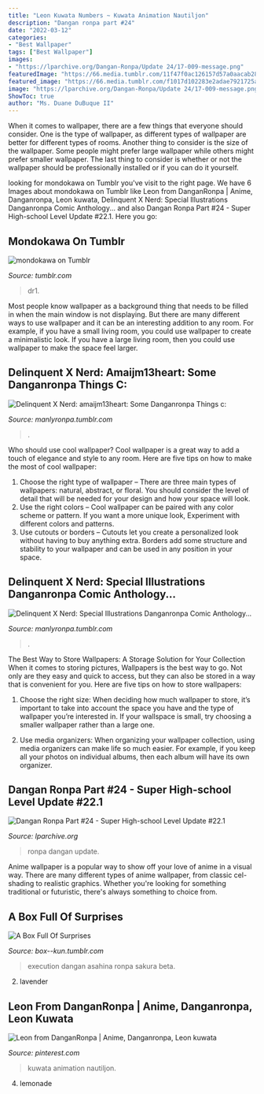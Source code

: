 ```yaml
---
title: "Leon Kuwata Numbers ~ Kuwata Animation Nautiljon"
description: "Dangan ronpa part #24"
date: "2022-03-12"
categories:
- "Best Wallpaper"
tags: ["Best Wallpaper"]
images:
- "https://lparchive.org/Dangan-Ronpa/Update 24/17-009-message.png"
featuredImage: "https://66.media.tumblr.com/11f47f0ac126157d57a0aacab28e379d/tumblr_pbr7fdOg5n1wndrfvo1_640.jpg"
featured_image: "https://66.media.tumblr.com/f1017d102283e2adae7921725a25668d/tumblr_inline_no96rkFZ2F1trxcuk_500.png"
image: "https://lparchive.org/Dangan-Ronpa/Update 24/17-009-message.png"
ShowToc: true
author: "Ms. Duane DuBuque II"
---
```



When it comes to wallpaper, there are a few things that everyone should consider. One is the type of wallpaper, as different types of wallpaper are better for different types of rooms. Another thing to consider is the size of the wallpaper. Some people might prefer large wallpaper while others might prefer smaller wallpaper. The last thing to consider is whether or not the wallpaper should be professionally installed or if you can do it yourself.

	

		
looking for mondokawa on Tumblr you've visit to the right page. We have 6 Images about mondokawa on Tumblr like Leon from DanganRonpa | Anime, Danganronpa, Leon kuwata, Delinquent X Nerd: Special Illustrations Danganronpa Comic Anthology... and also Dangan Ronpa Part #24 - Super High-school Level Update #22.1. Here you go:
		
    
## Mondokawa On Tumblr

<img loading=lazy src="https://64.media.tumblr.com/25944a045660948747d1f33c6dde2baa/tumblr_inline_prxvl1JkKx1wanv1w_540.png" onerror="this.onerror=null;this.src='https://tse4.mm.bing.net/th?id=OIP.sO7jIDMh2oJOYkZoi0esmgHaC3&amp;pid=15.1';" alt="mondokawa on Tumblr">

_Source: tumblr.com_

>dr1. 

	

Most people know wallpaper as a background thing that needs to be filled in when the main window is not displaying. But there are many different ways to use wallpaper and it can be an interesting addition to any room. For example, if you have a small living room, you could use wallpaper to create a minimalistic look. If you have a large living room, then you could use wallpaper to make the space feel larger.

    
## Delinquent X Nerd: Amaijm13heart: Some Danganronpa Things C:

<img loading=lazy src="https://66.media.tumblr.com/11f47f0ac126157d57a0aacab28e379d/tumblr_pbr7fdOg5n1wndrfvo1_640.jpg" onerror="this.onerror=null;this.src='https://tse1.mm.bing.net/th?id=OIP.hr5x5sCXtXv9mHb5UzUr2AHaJR&amp;pid=15.1';" alt="Delinquent X Nerd: amaijm13heart: Some Danganronpa Things c:">

_Source: manlyronpa.tumblr.com_

>. 

	

Who should use cool wallpaper?
Cool wallpaper is a great way to add a touch of elegance and style to any room. Here are five tips on how to make the most of cool wallpaper: 
1) Choose the right type of wallpaper – There are three main types of wallpapers: natural, abstract, or floral. You should consider the level of detail that will be needed for your design and how your space will look. 
2) Use the right colors – Cool wallpaper can be paired with any color scheme or pattern. If you want a more unique look, Experiment with different colors and patterns. 
3) Use cutouts or borders – Cutouts let you create a personalized look without having to buy anything extra. Borders add some structure and stability to your wallpaper and can be used in any position in your space.

    
## Delinquent X Nerd: Special Illustrations Danganronpa Comic Anthology...

<img loading=lazy src="https://66.media.tumblr.com/7030c8821cb5366e3d06bb94b8bde426/tumblr_ofksnbKkf11u29y89o3_640.jpg" onerror="this.onerror=null;this.src='https://tse1.mm.bing.net/th?id=OIP.inHqc4qmbUbCHu9_XWF1vQHaLI&amp;pid=15.1';" alt="Delinquent X Nerd: Special Illustrations Danganronpa Comic Anthology...">

_Source: manlyronpa.tumblr.com_

>. 

	

The Best Way to Store Wallpapers: A Storage Solution for Your Collection
When it comes to storing pictures, Wallpapers is the best way to go. Not only are they easy and quick to access, but they can also be stored in a way that is convenient for you. Here are five tips on how to store wallpapers:
1) Choose the right size: When deciding how much wallpaper to store, it’s important to take into account the space you have and the type of wallpaper you’re interested in. If your wallspace is small, try choosing a smaller wallpaper rather than a large one.

2) Use media organizers: When organizing your wallpaper collection, using media organizers can make life so much easier. For example, if you keep all your photos on individual albums, then each album will have its own organizer.

    
## Dangan Ronpa Part #24 - Super High-school Level Update #22.1

<img loading=lazy src="https://lparchive.org/Dangan-Ronpa/Update 24/17-009-message.png" onerror="this.onerror=null;this.src='https://tse3.mm.bing.net/th?id=OIP.9NbZfysLEY06lqmHKLRVmAHaEM&amp;pid=15.1';" alt="Dangan Ronpa Part #24 - Super High-school Level Update #22.1">

_Source: lparchive.org_

>ronpa dangan update. 

	

Anime wallpaper is a popular way to show off your love of anime in a visual way. There are many different types of anime wallpaper, from classic cel-shading to realistic graphics. Whether you're looking for something traditional or futuristic, there's always something to choice from.

    
## A Box Full Of Surprises

<img loading=lazy src="https://66.media.tumblr.com/f1017d102283e2adae7921725a25668d/tumblr_inline_no96rkFZ2F1trxcuk_500.png" onerror="this.onerror=null;this.src='https://tse3.mm.bing.net/th?id=OIP.N-zN0Xinq5mnYh_HhNxcXQHaEK&amp;pid=15.1';" alt="A Box Full Of Surprises">

_Source: box--kun.tumblr.com_

>execution dangan asahina ronpa sakura beta. 

	

2. lavender 

    
## Leon From DanganRonpa | Anime, Danganronpa, Leon Kuwata

<img loading=lazy src="https://i.pinimg.com/originals/a5/9e/93/a59e93f5f4140021594fed52a8842041.jpg" onerror="this.onerror=null;this.src='https://tse3.mm.bing.net/th?id=OIP.uhTL9yLhTi6l5-pNL8iVVAAAAA&amp;pid=15.1';" alt="Leon from DanganRonpa | Anime, Danganronpa, Leon kuwata">

_Source: pinterest.com_

>kuwata animation nautiljon. 

	

4. lemonade 


